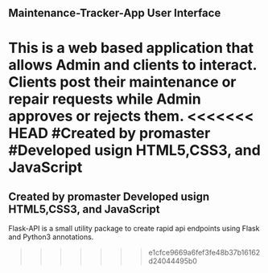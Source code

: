 Maintenance-Tracker-App User Interface
-------------------------------------------
This is a web based application that allows Admin and clients to interact. 
Clients post their maintenance or repair requests while Admin approves or rejects them.
<<<<<<< HEAD
#Created by promaster
#Developed usign HTML5,CSS3, and JavaScript
=======
Created by promaster
Developed usign HTML5,CSS3, and JavaScript
--------------------------------------------
Flask-API is a small utility package to create rapid api endpoints using Flask and Python3 annotations.
>>>>>>> e1cfce9669a6fef3fe48b37b16162d24044495b0
